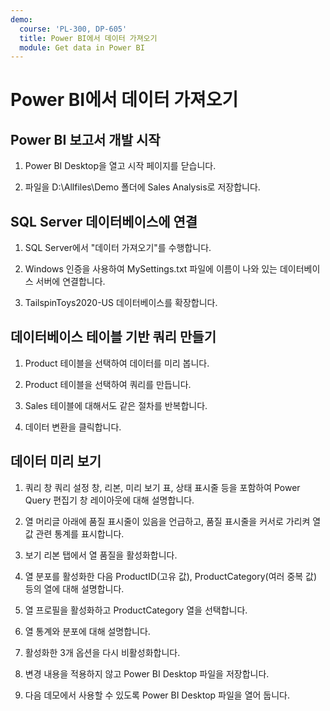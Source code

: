 ```yaml
---
demo:
  course: 'PL-300, DP-605'
  title: Power BI에서 데이터 가져오기
  module: Get data in Power BI
---
```


# Power BI에서 데이터 가져오기

## Power BI 보고서 개발 시작

1. Power BI Desktop을 열고 시작 페이지를 닫습니다.

1. 파일을 D:\Allfiles\Demo 폴더에 Sales Analysis로 저장합니다.

## SQL Server 데이터베이스에 연결

1. SQL Server에서 "데이터 가져오기"를 수행합니다.

1. Windows 인증을 사용하여 MySettings.txt 파일에 이름이 나와 있는 데이터베이스 서버에 연결합니다.

1. TailspinToys2020-US 데이터베이스를 확장합니다.

## 데이터베이스 테이블 기반 쿼리 만들기

1. Product 테이블을 선택하여 데이터를 미리 봅니다.

1. Product 테이블을 선택하여 쿼리를 만듭니다.

1. Sales 테이블에 대해서도 같은 절차를 반복합니다.

1. 데이터 변환을 클릭합니다.

## 데이터 미리 보기

1. 쿼리 창 쿼리 설정 창, 리본, 미리 보기 표, 상태 표시줄 등을 포함하여 Power Query 편집기 창 레이아웃에 대해 설명합니다.

1. 열 머리글 아래에 품질 표시줄이 있음을 언급하고, 품질 표시줄을 커서로 가리켜 열 값 관련 통계를 표시합니다.

1. 보기 리본 탭에서 열 품질을 활성화합니다.

1. 열 분포를 활성화한 다음 ProductID(고유 값), ProductCategory(여러 중복 값) 등의 열에 대해 설명합니다.

1. 열 프로필을 활성화하고 ProductCategory 열을 선택합니다.

1. 열 통계와 분포에 대해 설명합니다.

1. 활성화한 3개 옵션을 다시 비활성화합니다.

1. 변경 내용을 적용하지 않고 Power BI Desktop 파일을 저장합니다.

1. 다음 데모에서 사용할 수 있도록 Power BI Desktop 파일을 열어 둡니다.
